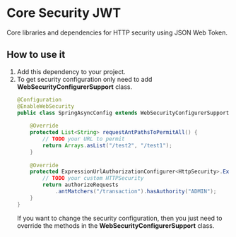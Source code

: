 # Core Security JWT
Core libraries and dependencies for HTTP security using JSON Web Token.

## How to use it
1. Add this dependency to your project.
2. To get security configuration only need to add **WebSecurityConfigurerSupport** class.
   ```Java
   @Configuration
   @EnableWebSecurity
   public class SpringAsyncConfig extends WebSecurityConfigurerSupport {
       
       @Override
       protected List<String> requestAntPathsToPermitAll() {
           // TODO your URL to permit
           return Arrays.asList("/test2", "/test1");
       }
       
       @Override
       protected ExpressionUrlAuthorizationConfigurer<HttpSecurity>.ExpressionInterceptUrlRegistry configureAuthorization(ExpressionUrlAuthorizationConfigurer<HttpSecurity>.ExpressionInterceptUrlRegistry authorizeRequests) {
           // TODO your custom HTTPSecurity
           return authorizeRequests
               .antMatchers("/transaction").hasAuthority("ADMIN");
       }
   }
   ```
   If you want to change the security configuration, then you just need to override the methods in the **WebSecurityConfigurerSupport** class.
